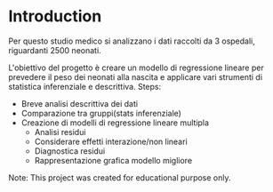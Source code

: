 # Introduction

Per questo studio medico si analizzano i dati raccolti da 3 ospedali, riguardanti 2500 neonati.

L'obiettivo del progetto è creare un modello di regressione lineare per prevedere il peso dei neonati alla nascita e applicare vari strumenti di statistica inferenziale e descrittiva.
Steps:

*   Breve analisi descrittiva dei dati
*   Comparazione tra gruppi(stats inferenziale)
*   Creazione di modelli di regressione lineare multipla
    *   Analisi residui
    *   Considerare effetti interazione/non lineari
    *   Diagnostica residui
    *   Rappresentazione grafica modello migliore

Note: This project was created for educational purpose only.
